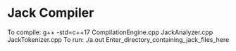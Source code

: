 # Jack Compiler
To compile:
g++ -std=c++17 CompilationEngine.cpp JackAnalyzer.cpp JackTokenizer.cpp
To run:
./a.out Enter_directory_containing_jack_files_here
